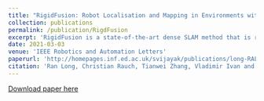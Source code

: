 ```yaml
---
title: "RigidFusion: Robot Localisation and Mapping in Environments with Large Dynamic Rigid Objects"
collection: publications
permalink: /publication/RigdFusion
excerpt: 'RigidFusion is a state-of-the-art dense SLAM method that is robust to large dynamic occlusion (over 65%) in the scene, without requiring prior shape or appearance of the dynamic objects. It also contributes a pipeline to simultaneously segment, track and reconstruct the static background and one dynamic rigid body from RGB-D sequences. Importantly, we open source the dataset with the camera and object ground truth trajectories to further inspire other researchers’ work in the area of SLAM in dynamic environments.'
date: 2021-03-03
venue: 'IEEE Robotics and Automation Letters'
paperurl: 'http://homepages.inf.ed.ac.uk/svijayak/publications/long-RAL2021.pdf'
citation: 'Ran Long, Christian Rauch, Tianwei Zhang, Vladimir Ivan and Sethu Vijayakumar, RigidFusion: Robot Localisation and Mapping in Environments with Large Dynamic Rigid Objects, IEEE Robotics and Automation Letters (2021).'
---
```

<!-- RigidFusion is a state-of-the-art dense SLAM method that is robust to large dynamic occlusion (over 65%) in the scene, without requiring prior shape or appearance of the dynamic objects. It also contributes a pipeline to simultaneously segment, track and reconstruct the static background and one dynamic rigid body from RGB-D sequences. Importantly, we open source the dataset with the camera and object ground truth trajectories to further inspire other researchers’ work in the area of SLAM in dynamic environments. -->

[Download paper here](http://homepages.inf.ed.ac.uk/svijayak/publications/long-RAL2021.pdf)
<!-- 
Recommended citation: Ran Long, Christian Rauch, Tianwei Zhang, Vladimir Ivan and Sethu Vijayakumar, RigidFusion: Robot Localisation and Mapping in Environments with Large Dynamic Rigid Objects, IEEE Robotics and Automation Letters (2021). -->
